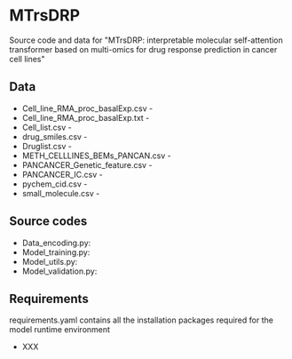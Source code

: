 # MTrsDRP
Source code and data for "MTrsDRP: interpretable molecular self-attention transformer based on multi-omics for drug response prediction in cancer cell lines"
## Data
- Cell_line_RMA_proc_basalExp.csv -
- Cell_line_RMA_proc_basalExp.txt -
- Cell_list.csv -
- drug_smiles.csv -
- Druglist.csv -
- METH_CELLLINES_BEMs_PANCAN.csv -
- PANCANCER_Genetic_feature.csv -
- PANCANCER_IC.csv -
- pychem_cid.csv -
- small_molecule.csv -
## Source codes
- Data_encoding.py:
- Model_training.py:
- Model_utils.py:
- Model_validation.py:
## Requirements
requirements.yaml contains all the installation packages required for the model runtime environment
- XXX


